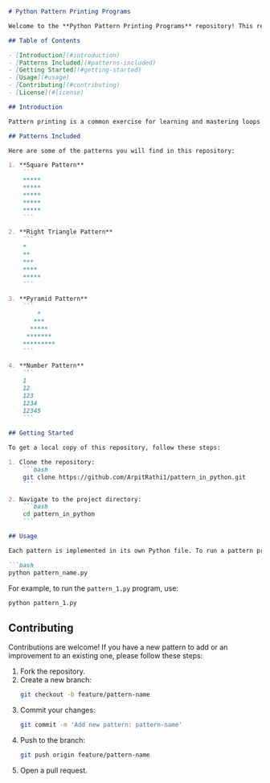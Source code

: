 ```markdown
# Python Pattern Printing Programs

Welcome to the **Python Pattern Printing Programs** repository! This repository is a collection of Python scripts that generate various patterns using loops and conditionals. These programs are perfect for beginners to practice and enhance their understanding of control structures in Python.

## Table of Contents

- [Introduction](#introduction)
- [Patterns Included](#patterns-included)
- [Getting Started](#getting-started)
- [Usage](#usage)
- [Contributing](#contributing)
- [License](#license)

## Introduction

Pattern printing is a common exercise for learning and mastering loops and conditionals in programming. This repository includes a variety of pattern printing programs that range from simple shapes to more complex designs.

## Patterns Included

Here are some of the patterns you will find in this repository:

1. **Square Pattern**
    ```
    *****
    *****
    *****
    *****
    *****
    ```

2. **Right Triangle Pattern**
    ```
    *
    **
    ***
    ****
    *****
    ```

3. **Pyramid Pattern**
    ```
        *
       ***
      *****
     *******
    *********
    ```

4. **Number Pattern**
    ```
    1
    12
    123
    1234
    12345
    ```
    
## Getting Started

To get a local copy of this repository, follow these steps:

1. Clone the repository:
    ```bash
    git clone https://github.com/ArpitRathi1/pattern_in_python.git
    ```

2. Navigate to the project directory:
    ```bash
    cd pattern_in_python
    ```

## Usage

Each pattern is implemented in its own Python file. To run a pattern printing program, use the following command:

```bash
python pattern_name.py
```

For example, to run the `pattern_1.py` program, use:

```bash
python pattern_1.py
```

## Contributing

Contributions are welcome! If you have a new pattern to add or an improvement to an existing one, please follow these steps:

1. Fork the repository.
2. Create a new branch:
    ```bash
    git checkout -b feature/pattern-name
    ```
3. Commit your changes:
    ```bash
    git commit -m 'Add new pattern: pattern-name'
    ```
4. Push to the branch:
    ```bash
    git push origin feature/pattern-name
    ```
5. Open a pull request.
